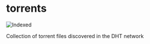 torrents 
========
![Indexed](https://img.shields.io/badge/indexed-45439-blue)

Collection of torrent files discovered in the DHT network
